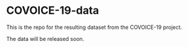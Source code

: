 # COVOICE-19-data
This is the repo for the resulting dataset from the COVOICE-19 project.

The data will be released soon.
